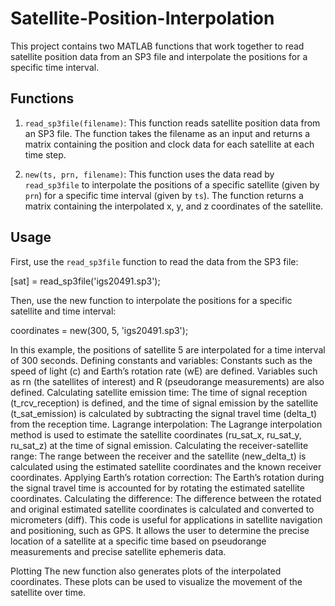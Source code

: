 # Satellite-Position-Interpolation

This project contains two MATLAB functions that work together to read satellite position data from an SP3 file and interpolate the positions for a specific time interval.

## Functions

1. `read_sp3file(filename)`: This function reads satellite position data from an SP3 file. The function takes the filename as an input and returns a matrix containing the position and clock data for each satellite at each time step.

2. `new(ts, prn, filename)`: This function uses the data read by `read_sp3file` to interpolate the positions of a specific satellite (given by `prn`) for a specific time interval (given by `ts`). The function returns a matrix containing the interpolated x, y, and z coordinates of the satellite.

## Usage

First, use the `read_sp3file` function to read the data from the SP3 file:


[sat] = read_sp3file('igs20491.sp3');

Then, use the new function to interpolate the positions for a specific satellite and time interval:

coordinates = new(300, 5, 'igs20491.sp3');

In this example, the positions of satellite 5 are interpolated for a time interval of 300 seconds.
Defining constants and variables: Constants such as the speed of light (c) and Earth’s rotation rate (wE) are defined. Variables such as rn (the satellites of interest) and R (pseudorange measurements) are also defined.
Calculating satellite emission time: The time of signal reception (t_rcv_reception) is defined, and the time of signal emission by the satellite (t_sat_emission) is calculated by subtracting the signal travel time (delta_t) from the reception time.
Lagrange interpolation: The Lagrange interpolation method is used to estimate the satellite coordinates (ru_sat_x, ru_sat_y, ru_sat_z) at the time of signal emission.
Calculating the receiver-satellite range: The range between the receiver and the satellite (new_delta_t) is calculated using the estimated satellite coordinates and the known receiver coordinates.
Applying Earth’s rotation correction: The Earth’s rotation during the signal travel time is accounted for by rotating the estimated satellite coordinates.
Calculating the difference: The difference between the rotated and original estimated satellite coordinates is calculated and converted to micrometers (diff).
This code is useful for applications in satellite navigation and positioning, such as GPS. It allows the user to determine the precise location of a satellite at a specific time based on pseudorange measurements and precise satellite ephemeris data.



Plotting
The new function also generates plots of the interpolated coordinates. These plots can be used to visualize the movement of the satellite over time.

